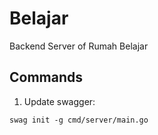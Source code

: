 # Belajar
Backend Server of Rumah Belajar

## Commands
1. Update swagger:
```
swag init -g cmd/server/main.go
```
